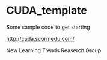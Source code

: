 CUDA_template
=============

Some sample code to get starting



http://cuda.scormedu.com/

New Learning Trends Reaserch Group
